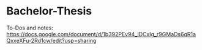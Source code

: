 # Bachelor-Thesis

To-Dos and notes: https://docs.google.com/document/d/1b392PEv94_IDCxlg_r9GMaDs6qR1aQxxeXFu-2Rd1cw/edit?usp=sharing

